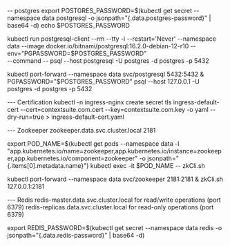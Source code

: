 -- postgres
export POSTGRES_PASSWORD=$(kubectl get secret --namespace data postgresql -o jsonpath="{.data.postgres-password}" | base64 -d)
echo $POSTGRES_PASSWORD

kubectl run postgresql-client --rm --tty -i --restart='Never' --namespace data --image docker.io/bitnami/postgresql:16.2.0-debian-12-r10 --env="PGPASSWORD=$POSTGRES_PASSWORD" \
--command -- psql --host postgresql -U postgres -d postgres -p 5432

kubectl port-forward --namespace data svc/postgresql 5432:5432 & PGPASSWORD="$POSTGRES_PASSWORD" psql --host 127.0.0.1 -U postgres -d postgres -p 5432


--- Certification
kubectl -n ingress-nginx create secret tls ingress-default-cert --cert=contextsuite.com.cert --key=contextsuite.com.key -o yaml --dry-run=true > ingress-default-cert.yaml


--- Zookeeper
zookeeper.data.svc.cluster.local
2181

export POD_NAME=$(kubectl get pods --namespace data -l "app.kubernetes.io/name=zookeeper,app.kubernetes.io/instance=zookeeper,app.kubernetes.io/component=zookeeper" -o jsonpath="{.items[0].metadata.name}")
kubectl exec -it $POD_NAME -- zkCli.sh

kubectl port-forward --namespace data svc/zookeeper 2181:2181 & zkCli.sh 127.0.0.1:2181


--- Redis
redis-master.data.svc.cluster.local for read/write operations (port 6379)
redis-replicas.data.svc.cluster.local for read-only operations (port 6379)

export REDIS_PASSWORD=$(kubectl get secret --namespace data redis -o jsonpath="{.data.redis-password}" | base64 -d)